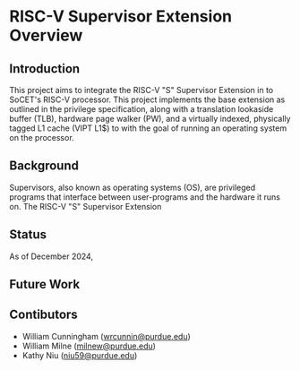 # RISC-V Supervisor Extension Overview

## Introduction

This project aims to integrate the RISC-V "S" Supervisor Extension in to SoCET's RISC-V processor. This project implements the base extension as outlined in the privilege specification, along with a translation lookaside buffer (TLB), hardware page walker (PW), and a virtually indexed, physically tagged L1 cache (VIPT L1$) to with the goal of running an operating system on the processor.

## Background

Supervisors, also known as operating systems (OS), are privileged programs that interface between user-programs and the hardware it runs on. The RISC-V "S" Supervisor Extension

## Status

As of December 2024, 

## Future Work



## Contibutors

- William Cunningham (wrcunnin@purdue.edu)
- William Milne (milnew@purdue.edu)
- Kathy Niu (niu59@purdue.edu)